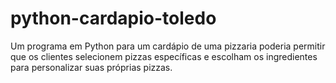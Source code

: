 # python-cardapio-toledo
Um programa em Python para um cardápio de uma pizzaria poderia permitir que os clientes selecionem pizzas específicas e escolham os ingredientes para personalizar suas próprias pizzas. 
